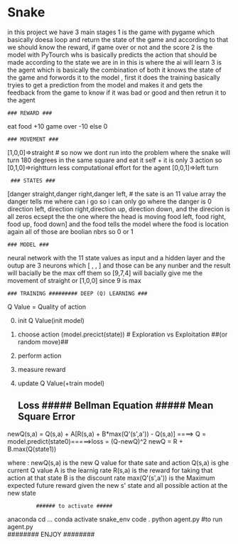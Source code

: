 # Snake


in this project we have 3 main stages 
	1 is the game with pygame which basically doesa loop and return the state of the game and according to that we should know the reward, if game over or not and the score
	2 is the model with PyTourch whs is basically predicts the action that should be made according to the state we are in in this is where the ai will learn
	3 is the agent which is basically the combination of both it knows the state of the game and forwords it to the model , first it does the training basically tryies to get a prediction from the model and makes it and gets the feedback from the game to know if it was bad or good and then retrun it to the agent



	### REWARD ###
eat food 	+10
game over 	-10
else 		  0



	### MOVEMENT ###
[1,0,0]=>straight			# so now we dont run into the problem where the snake will turn 180 degrees in the same square and eat it self + it is only 3 action so 
[0,1,0]=>rightturn			less computational effort for the agent
[0,0,1]=>left turn


	 ### STATES ###
[danger straight,danger right,danger left,				# the sate is an 11 value array the danger tells me where can i go so i can only go where the danger is 0
 direction left, direction right,direction up, direction down,		and the direcion is all zeros ecsept the the one where the head is moving 
 food left, food right, food up, food down]				and the food tells the model where the food is location again all of those are boolian nbrs so 0 or 1


 	### MODEL ###
neural network with the 11 state values as input and a hidden layer and the outup are 3 neurons which [ , , ] and those can be any nunber and the result will bacially be the max off them so [9,7,4] will bacially give me the movement of straight or [1,0,0] since 9 is max


	### TRAINING ######### DEEP (Q) LEARNING ###
   Q Value = Quality of action 

   0. init Q Value(init model)
   1. choose action (model.precict(state))		# Exploration vs Exploitation
				##(or random move)##		
   2. perform action
   3. measure reward
   4. update Q Value(+train model)

		## Loss ##### Bellman Equation ##### Mean Square Error ##
newQ(s,a) = Q(s,a) + A[R(s,a) + B*max(Q'(s',a')) - Q(s,a)] ====> Q    = model.predict(state0)=====>loss = (Q-newQ)^2
								 newQ = R + B.max(Q(state1))



where :	newQ(s,a) is the new Q value for thate sate and action
	Q(s,a) is ghe current Q value
	A is the learnig rate
	R(s,a) is the reward for taking that action at that state
	B is the discount rate
	max(Q'(s',a')) is the Maximum expected future reward given the new s' state and all possible action at the new state 






			 ###### to activate #####
anaconda   	cd ...
		conda activate snake_env
		code .
		python agent.py	#to run agent.py	
			########   ENJOY   ########
